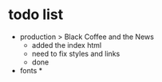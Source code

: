 # todo list
* production > Black Coffee and the News
  * added the index html
  * need to fix styles and links
  * done
* fonts
  * 